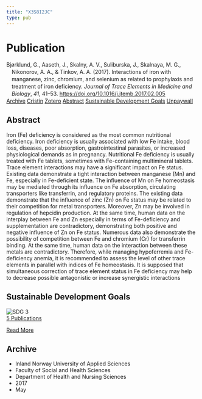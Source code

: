 ```yaml
---
title: "X3S8I2JC"
type: pub
---
```

<h1>Publication</h1>
<article id="csl-bib-container-X3S8I2JC" class="csl-bib-container">
  <div class="csl-bib-body" style="line-height: 1.35; padding-left: 1em; text-indent:-1em;">
  <div class="csl-entry">Bj&#xF8;rklund, G., Aaseth, J., Skalny, A. V., Suliburska, J., Skalnaya, M. G., Nikonorov, A. A., &amp; Tinkov, A. A. (2017). Interactions of iron with manganese, zinc, chromium, and selenium as related to prophylaxis and treatment of iron deficiency. <i>Journal of Trace Elements in Medicine and Biology</i>, <i>41</i>, 41&#x2013;53. <a href="https://doi.org/10.1016/j.jtemb.2017.02.005">https://doi.org/10.1016/j.jtemb.2017.02.005</a></div>
</div>
  <div class="csl-bib-buttons">
    <a href="#taxonomy-article-X3S8I2JC" class="csl-bib-button">Archive</a>
    <a href="https://app.cristin.no/results/show.jsf?id=1468428" alt="Cristin URL" class="csl-bib-button">Cristin</a>
    <a href="http://zotero.org/groups/5402882/items/X3S8I2JC" alt="Zotero URL" class="csl-bib-button">Zotero</a>
    <a href="#abstract-article-X3S8I2JC" class="csl-bib-button">Abstract</a>
    <a href="#sdg-article-X3S8I2JC" class="csl-bib-button">Sustainable Development Goals</a>
    <a href="https://doi.org/10.1016/j.jtemb.2017.02.005" class="csl-bib-button">Unpaywall</a>
  </div>
  <div id="csl-bib-meta-container-X3S8I2JC"></div>
</article>
<div id="csl-bib-meta-X3S8I2JC" class="csl-bib-meta">
  <article id="abstract-article-X3S8I2JC" class="abstract-article">
    <h1>Abstract</h1>
    Iron (Fe) deficiency is considered as the most common nutritional deficiency. Iron deficiency is usually associated with low Fe intake, blood loss, diseases, poor absorption, gastrointestinal parasites, or increased physiological demands as in pregnancy. Nutritional Fe deficiency is usually treated with Fe tablets, sometimes with Fe-containing multimineral tablets. Trace element interactions may have a significant impact on Fe status. Existing data demonstrate a tight interaction between manganese (Mn) and Fe, especially in Fe-deficient state. The influence of Mn on Fe homeostasis may be mediated through its influence on Fe absorption, circulating transporters like transferrin, and regulatory proteins. The existing data demonstrate that the influence of zinc (Zn) on Fe status may be related to their competition for metal transporters. Moreover, Zn may be involved in regulation of hepcidin production. At the same time, human data on the interplay between Fe and Zn especially in terms of Fe-deficiency and supplementation are contradictory, demonstrating both positive and negative influence of Zn on Fe status. Numerous data also demonstrate the possibility of competition between Fe and chromium (Cr) for transferrin binding. At the same time, human data on the interaction between these metals are contradictory. Therefore, while managing hypoferremia and Fe-deficiency anemia, it is recommended to assess the level of other trace elements in parallel with indices of Fe homeostasis. It is supposed that simultaneous correction of trace element status in Fe deficiency may help to decrease possible antagonistic or increase synergistic interactions
  </article>
  <article id="sdg-article-X3S8I2JC" class="sdg-article">
    <h1>Sustainable Development Goals</h1>
    <div class="sdg-container"><div id="sdg3" class="sdg"> <img src="{{< params subfolder >}}images/sdg/sdg03_en.png" class="image" alt="SDG 3"> <div class="sdg-overlay"> <a href="{{< params subfolder >}}en/archive/?sdg=3#archive" class="sdg-publication-count"><span>5</span> Publications</a> <p><a href="https://sdgs.un.org/goals/goal3" class="sdg-read-more">Read More</a></p> </div> </div></div>
  </article>
  <article id="taxonomy-article-X3S8I2JC" class="taxonomy-article">
    <h1>Archive</h1>
    <ul>
      <li>Inland Norway University of Applied Sciences</li>
      <li>Faculty of Social and Health Sciences</li>
      <li>Department of Health and Nursing Sciences</li>
      <li>2017</li>
      <li>May</li>
    </ul>
  </article>
</div>
